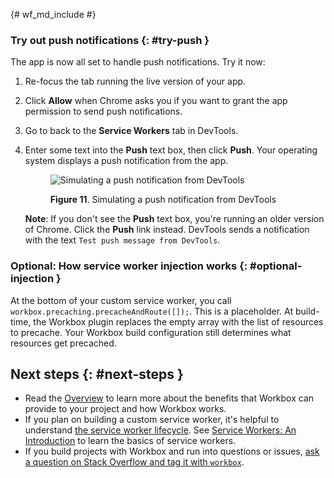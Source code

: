 {# wf_md_include #}

### Try out push notifications {: #try-push }

The app is now all set to handle push notifications. Try it now:

1. Re-focus the tab running the live version of your app.
2. Click **Allow** when Chrome asks you if you want to grant the app permission to send push notifications.
3. Go to back to the **Service Workers** tab in DevTools.
4. Enter some text into the **Push** text box, then click **Push**. Your operating system displays a push notification from the app.
    
    <figure> 
    
    ![Simulating a push notification from DevTools](/web/tools/workbox/guides/codelabs/imgs/shared/push.png) <figcaption> **Figure 11**. Simulating a push notification from DevTools </figcaption> </figure> <aside class="note">**Note**: If you don't see the **Push** text box, you're running an older version of Chrome. Click the **Push** link instead. DevTools sends a notification with the text `Test push message from DevTools`.</aside>

### Optional: How service worker injection works {: #optional-injection }

At the bottom of your custom service worker, you call `workbox.precaching.precacheAndRoute([]);`. This is a placeholder. At build-time, the Workbox plugin replaces the empty array with the list of resources to precache. Your Workbox build configuration still determines what resources get precached.

## Next steps {: #next-steps }

* Read the [Overview](/web/tools/workbox/) to learn more about the benefits that Workbox can provide to your project and how Workbox works.
* If you plan on building a custom service worker, it's helpful to understand [the service worker lifecycle](/web/fundamentals/primers/service-workers/lifecycle). See [Service Workers: An Introduction](/web/fundamentals/primers/service-workers/) to learn the basics of service workers.
* If you build projects with Workbox and run into questions or issues, [ask a question on Stack Overflow and tag it with `workbox`](https://stackoverflow.com/questions/ask?tags=workbox).